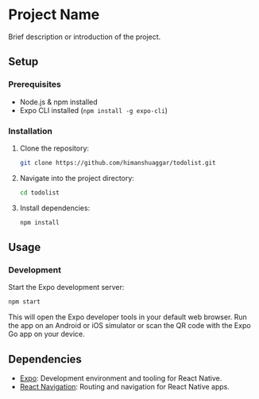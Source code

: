# Project Name

Brief description or introduction of the project.

## Setup

### Prerequisites

- Node.js & npm installed
- Expo CLI installed (`npm install -g expo-cli`)

### Installation

1. Clone the repository:

   ```bash
   git clone https://github.com/himanshuaggar/todolist.git
   ```

2. Navigate into the project directory:

   ```bash
   cd todolist
   ```

3. Install dependencies:

   ```bash
   npm install
   ```

## Usage

### Development

Start the Expo development server:

```bash
npm start
```

This will open the Expo developer tools in your default web browser. Run the app on an Android or iOS simulator or scan the QR code with the Expo Go app on your device.



## Dependencies

- [Expo](https://expo.dev): Development environment and tooling for React Native.
- [React Navigation](https://reactnavigation.org): Routing and navigation for React Native apps.

